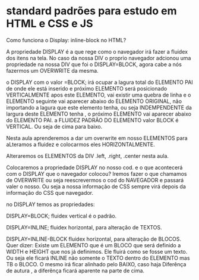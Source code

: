 # standard padrões para estudo em HTML e CSS e JS

Como funciona o Display: inline-block no HTML?

A propriedade DISPLAY  é a que rege como  o navegador irá fazer a fluidex dos itens  na tela.
No caso da nossa DIV o proprio navegador adcionou uma propriedade na nossa DIV que foi o DISPLAY=BLOCK, agora cabe a nós fazermos um OVERWRITE da mesma.

o DISPLAY com o valor =BLOCK; irá ocupar a lagura total do ELEMENTO PAI de onde ele está inserido e próximo ELEMENTO será posicionado VERTICALMENTE apos este ELEMENTO, vai existir uma quebra de linha e o ELEMENTO seguinte vai aparecer abaixo do ELEMENTO ORIGINAL, não importando a lagura que este elemento tenha, ou seja INDEMPENDENTE da largura deste ELEMENTO tenha , o próximo ELEMENTO  vai aparecer abaixo do ELEMENTO PAI. a FLUIDEZ PADRÃO DO ELEMENTO valor BLOCK é VERTICAL. Ou seja de cima para baixo.

Nesta aula aprenderemos a dar um overwrite em nosso ELEMENTOS para aLteramos a fluidez e colocarmos eles HORIZONTALMENTE. 

Alteraremos os ELEMENTOS da DIV .left, .right, .center nesta aula.

Colocaremos a propriedade DISPLAY no nosso cod. e o que acontecerá com o DISPLAY que o navegador colocou? Iremos fazer o que chamamos de OVERWRITE ou seja reescrevermos o cod do NAVEGADOR e passará valer o nosso. Ou seja a nossa informação de CSS sempre virá depois da informação do CSS que navegador.

no DISPLAY temos as propriedades:

DISPLAY=BLOCK; fluidex vertical é o padrão.

DISPLAY=INLINE; fluidex horizontal, para alteração de TEXTOS.

DISPLAY=INLINE-BLOCK fluidex horizontal, para alteração de BLOCOS. Quer dizer: Existe um ELEMENTO que é um BLOCO que será definido a WIDTH e HEIGHT que nos já definimos. Ele fluirá como se fosse um texto. Ou seja ele ficará INLINE não somente o TEXTO dentro do ELEMENTO mas TB o BLOCO. O mesmo irá ficar alinhado pelo BAIXO, caso haja Diferênça de autura , a diferênça ficará aparente na parte de  cima.



